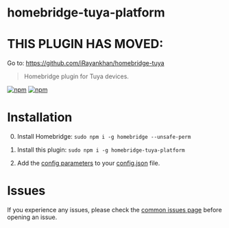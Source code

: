 # homebridge-tuya-platform
# THIS PLUGIN HAS MOVED:
Go to: https://github.com/iRayankhan/homebridge-tuya
> Homebridge plugin for Tuya devices.

[![npm](https://badgen.net/npm/v/homebridge-tuya-platform/latest)](https://www.npmjs.com/package/homebridge-tuya-platform) 
[![npm](https://badgen.net/npm/dt/homebridge-tuya-platform)](https://www.npmjs.com/package/homebridge-tuya-platform)




# Installation
0) Install Homebridge:   ```sudo npm i -g homebridge --unsafe-perm```
1) Install this plugin: ```sudo npm i -g homebridge-tuya-platform```

2) Add the [config parameters](https://github.com/iRayanKhan/homebridge-tuya-platform/blob/master/config-example.MD) to your [config.json](https://github.com/nfarina/homebridge/blob/master/config-sample.json) file.


# Issues 
If you experience any issues, please check the [common issues page](https://github.com/iRayanKhan/homebridge-tuya-platform/wiki/Common-Issues) before opening an issue.




